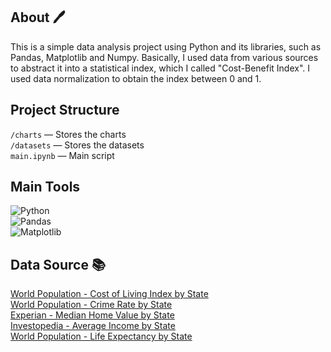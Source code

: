 ## About 🖊️
This is a simple data analysis project using Python and its libraries, such as Pandas, Matplotlib and Numpy. Basically, I used data from various sources to abstract it into a statistical index, which I called "Cost-Benefit Index". I used data normalization to obtain the index between 0 and 1. 

## Project Structure
`/charts` — Stores the charts  
`/datasets` — Stores the datasets  
`main.ipynb` — Main script  

## Main Tools
![Python](https://img.shields.io/badge/python-3670A0?style=for-the-badge&logo=python&logoColor=ffdd54)  
![Pandas](https://img.shields.io/badge/pandas-%23150458.svg?style=for-the-badge&logo=pandas&logoColor=white)  
![Matplotlib](https://img.shields.io/badge/Matplotlib-%23ffffff.svg?style=for-the-badge&logo=Matplotlib&logoColor=black)  

## Data Source 📚
[World Population - Cost of Living Index by State](https://worldpopulationreview.com/state-rankings/cost-of-living-index-by-state)  
[World Population - Crime Rate by State](https://worldpopulationreview.com/state-rankings/crime-rate-by-state)  
[Experian - Median Home Value by State](https://www.experian.com/blogs/ask-experian/research/median-home-values-by-state/)  
[Investopedia - Average Income by State](https://www.investopedia.com/average-income-in-your-state-vs-the-national-average-11755356)  
[World Population - Life Expectancy by State](https://worldpopulationreview.com/state-rankings/life-expectancy-by-state)  

